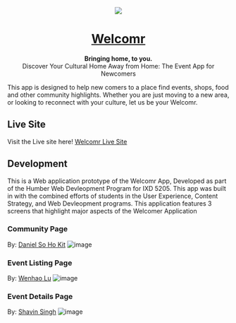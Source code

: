 <p align="center">
  <img src="https://user-images.githubusercontent.com/64917885/233869876-1c9fb69b-9583-43e9-a9cf-fba7149b3151.png">
</p>
<h1 align="center">
  <a href="https://welcomr---cultural-hub.glitch.me/">
    Welcomr
  </a>
</h1>

<p align="center">
  <strong>Bringing home, to you.</strong><br>
  Discover Your Cultural Home Away from Home: The Event App for Newcomers
</p>

This app is designed to help new comers to a place find events, shops, food and other community highlights. Whether you are just moving to a new area, or looking to reconnect with your culture, let us be your Welcomr.


## Live Site
Visit the Live site here! [Welcomr Live Site](https://welcomr---cultural-hub.glitch.me/)

## Development

This is a Web application prototype of the Welcomr App, Developed as part of the Humber Web Devleopment Program for IXD 5205. This app was built in with the combined efforts of students in the User Experience, Content Strategy, and Web Devleopment programs. This application features 3 screens that highlight major aspects of the Welcomer Application

### Community Page
By: [Daniel So Ho Kit](https://github.com/Daniel320So) 
![image](https://user-images.githubusercontent.com/64917885/233870707-c9089b3c-b063-4f33-ac09-78f208fd24ff.png)


### Event Listing Page
By: [Wenhao Lu](https://github.com/wenhao-lu)
![image](https://user-images.githubusercontent.com/64917885/233870725-a6ec3cbe-ac7b-4518-9622-1a4208668db6.png)

### Event Details Page
By: [Shavin Singh](https://github.com/singhmansingh)
![image](https://user-images.githubusercontent.com/64917885/233870741-e5e86b5d-1140-4fd0-8395-7df8c8b96fea.png)


